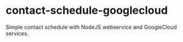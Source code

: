 # contact-schedule-googlecloud
Simple contact schedule with NodeJS webservice and GoogleCloud services.
